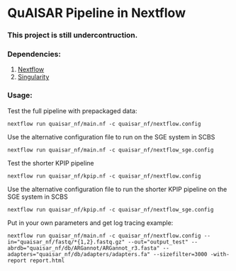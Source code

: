 # QuAISAR Pipeline in Nextflow

### This project is still undercontruction.

### Dependencies:
1. [Nextflow](https://www.nextflow.io/)
2. [Singularity](https://sylabs.io/docs/)

### Usage: 
Test the full pipeline with prepackaged data:
```
nextflow run quaisar_nf/main.nf -c quaisar_nf/nextflow.config
```

Use the alternative configuration file to run on the SGE system in SCBS
```
nextflow run quaisar_nf/main.nf -c quaisar_nf/nextflow_sge.config
```

Test the shorter KPIP pipeline
```
nextflow run quaisar_nf/kpip.nf -c quaisar_nf/nextflow.config
```

Use the alternative configuration file to run the shorter KPIP pipeline on the SGE system in SCBS
```
nextflow run quaisar_nf/kpip.nf -c quaisar_nf/nextflow_sge.config
```

Put in your own parameters and get log tracing example:
```
nextflow run quaisar_nf/main.nf -c quaisar_nf/nextflow.config --in="quaisar_nf/fastq/*{1,2}.fastq.gz" --out="output_test" --abrdb="quaisar_nf/db/ARGannot/ARGannot_r3.fasta" --adapters="quaisar_nf/db/adapters/adapters.fa" --sizefilter=3000 -with-report report.html
```


